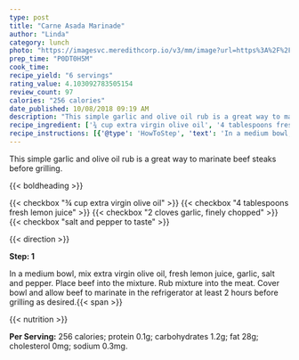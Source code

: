 ```yaml
---
type: post
title: "Carne Asada Marinade"
author: "Linda"
category: lunch
photo: "https://imagesvc.meredithcorp.io/v3/mm/image?url=https%3A%2F%2Fimages.media-allrecipes.com%2Fuserphotos%2F374587.jpg"
prep_time: "P0DT0H5M"
cook_time: 
recipe_yield: "6 servings"
rating_value: 4.103092783505154
review_count: 97
calories: "256 calories"
date_published: 10/08/2018 09:19 AM
description: "This simple garlic and olive oil rub is a great way to marinate beef steaks before grilling."
recipe_ingredient: ['¾ cup extra virgin olive oil', '4 tablespoons fresh lemon juice', '2 cloves garlic, finely chopped', 'salt and pepper to taste']
recipe_instructions: [{'@type': 'HowToStep', 'text': 'In a medium bowl, mix extra virgin olive oil, fresh lemon juice, garlic, salt and pepper. Place beef into the mixture. Rub mixture into the meat. Cover bowl and allow beef to marinate in the refrigerator at least 2 hours before grilling as desired.\n'}]
---
```


This simple garlic and olive oil rub is a great way to marinate beef steaks before grilling. 

{{< boldheading >}}

{{< checkbox "¾ cup extra virgin olive oil" >}}
{{< checkbox "4 tablespoons fresh lemon juice" >}}
{{< checkbox "2 cloves garlic, finely chopped" >}}
{{< checkbox "salt and pepper to taste" >}}


{{< direction >}}

**Step: 1**

In a medium bowl, mix extra virgin olive oil, fresh lemon juice, garlic, salt and pepper. Place beef into the mixture. Rub mixture into the meat. Cover bowl and allow beef to marinate in the refrigerator at least 2 hours before grilling as desired.{{< span >}}

{{< nutrition >}}

**Per Serving:** 256 calories; protein 0.1g; carbohydrates 1.2g; fat 28g; cholesterol 0mg; sodium 0.3mg.